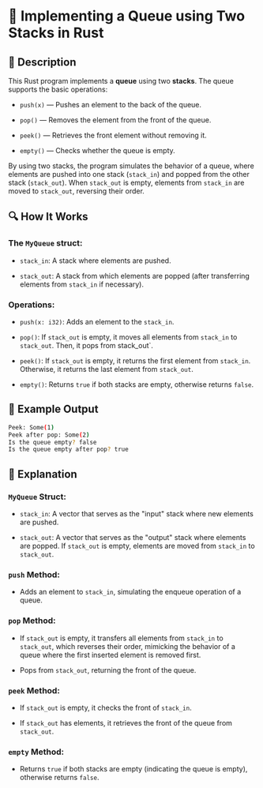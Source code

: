 # 📌 Implementing a Queue using Two Stacks in Rust

## 🚀 Description
This Rust program implements a **queue** using two **stacks**. The queue supports the basic operations:

- `push(x)` — Pushes an element to the back of the queue.

- `pop()` — Removes the element from the front of the queue.

- `peek()` — Retrieves the front element without removing it.

- `empty()` — Checks whether the queue is empty.

By using two stacks, the program simulates the behavior of a queue, where elements are pushed into one stack (`stack_in`) and popped from the other stack (`stack_out`). 
When `stack_out` is empty, elements from `stack_in` are moved to `stack_out`, reversing their order.

## 🔍 How It Works
### The `MyQueue` struct:

- `stack_in`: A stack where elements are pushed.

- `stack_out`: A stack from which elements are popped (after transferring elements from `stack_in` if necessary).

### Operations:
- `push(x: i32)`: Adds an element to the `stack_in`.

- `pop()`: If `stack_out` is empty, it moves all elements from `stack_in` to `stack_out`. Then, it pops from <makr>stack_out`.

- `peek()`: If `stack_out` is empty, it returns the first element from `stack_in`. Otherwise, it returns the last element from `stack_out`.

- `empty()`: Returns `true` if both stacks are empty, otherwise returns `false`.

## 🎯 Example Output
```sh
Peek: Some(1)
Peek after pop: Some(2)
Is the queue empty? false
Is the queue empty after pop? true
```

## 📂 Explanation
### `MyQueue` Struct:
- `stack_in`: A vector that serves as the "input" stack where new elements are pushed.

- `stack_out`: A vector that serves as the "output" stack where elements are popped. If `stack_out` is empty, elements are moved from `stack_in` to `stack_out`.

### `push` Method:
- Adds an element to `stack_in`, simulating the enqueue operation of a queue.

### `pop` Method:
- If `stack_out` is empty, it transfers all elements from `stack_in` to `stack_out`, which reverses their order, mimicking the behavior of a queue where the first inserted element is removed first.

- Pops from `stack_out`, returning the front of the queue.

### `peek` Method:
- If `stack_out` is empty, it checks the front of `stack_in`.

- If `stack_out` has elements, it retrieves the front of the queue from `stack_out`.

### `empty` Method:
- Returns `true` if both stacks are empty (indicating the queue is empty), otherwise returns `false`.
#
